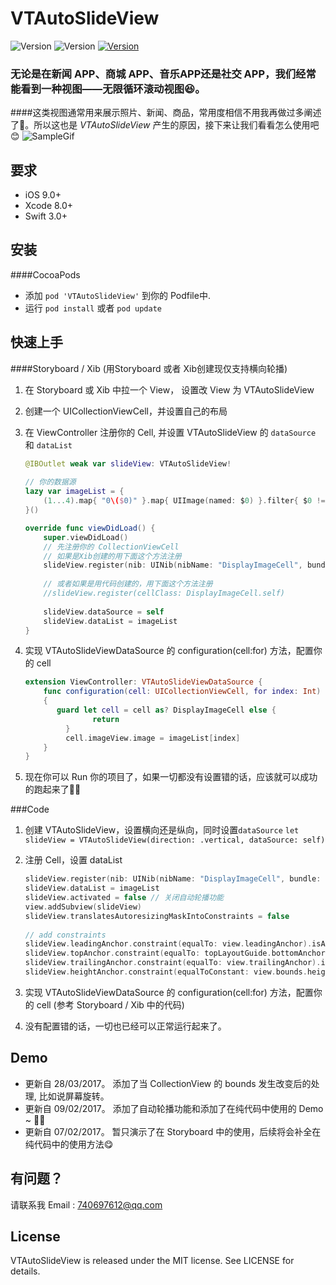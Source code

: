 # VTAutoSlideView
![Version](https://img.shields.io/cocoapods/v/VTAutoSlideView.svg?style=flat)
![Version](https://img.shields.io/cocoapods/p/VTAutoSlideView.svg?style=flat)
[![Version](https://img.shields.io/cocoapods/l/VTAutoSlideView.svg?style=flat)](https://github.com/VitoNYang/VTAutoSlideView/blob/master/LICENSE)

### 无论是在新闻 APP、商城 APP、音乐APP还是社交 APP，我们经常能看到一种视图——无限循环滚动视图😆。
####这类视图通常用来展示照片、新闻、商品，常用度相信不用我再做过多阐述了🙂。所以这也是 *VTAutoSlideView* 产生的原因，接下来让我们看看怎么使用吧😊
![SampleGif](SampleImage/sample.gif)

## 要求
- iOS 9.0+
- Xcode 8.0+
- Swift 3.0+


## 安装
####CocoaPods
- 添加 `pod 'VTAutoSlideView'` 到你的 Podfile中.
- 运行 `pod install` 或者 `pod update`

## 快速上手
####Storyboard / Xib (用Storyboard 或者 Xib创建现仅支持横向轮播)

1. 在 Storyboard 或 Xib 中拉一个 View， 设置改 View 为 VTAutoSlideView
2. 创建一个 UICollectionViewCell，并设置自己的布局
3. 在 ViewController 注册你的 Cell, 并设置 VTAutoSlideView 的 `dataSource` 和 `dataList`

 	``` swift
	@IBOutlet weak var slideView: VTAutoSlideView!
	    
	// 你的数据源
	lazy var imageList = {
	    (1...4).map{ "0\($0)" }.map{ UIImage(named: $0) }.filter{ $0 != nil }.map{ $0! }
	}()
	
	override func viewDidLoad() {
	    super.viewDidLoad()
	    // 先注册你的 CollectionViewCell
	    // 如果是Xib创建的用下面这个方法注册
	    slideView.register(nib: UINib(nibName: "DisplayImageCell", bundle: nibBundle))
	    
	    // 或者如果是用代码创建的，用下面这个方法注册
	    //slideView.register(cellClass: DisplayImageCell.self)
	    
	    slideView.dataSource = self
	    slideView.dataList = imageList
	}
	```
4. 实现 VTAutoSlideViewDataSource 的 configuration(cell:for) 方法，配置你的 cell

	``` swift
	extension ViewController: VTAutoSlideViewDataSource {
    	func configuration(cell: UICollectionViewCell, for index: Int)
    	{
           guard let cell = cell as? DisplayImageCell else {
            	   return
        	 }
        	 cell.imageView.image = imageList[index]
    	}
	}
	```
5.  现在你可以 Run 你的项目了，如果一切都没有设置错的话，应该就可以成功的跑起来了🍻🍻

###Code
1. 创建 VTAutoSlideView，设置横向还是纵向，同时设置`dataSource`
`let slideView = VTAutoSlideView(direction: .vertical, dataSource: self)`
2. 注册 Cell，设置 dataList

	``` swift
    slideView.register(nib: UINib(nibName: "DisplayImageCell", bundle: nibBundle))
    slideView.dataList = imageList
    slideView.activated = false // 关闭自动轮播功能
    view.addSubview(slideView)
    slideView.translatesAutoresizingMaskIntoConstraints = false
        
    // add constraints
    slideView.leadingAnchor.constraint(equalTo: view.leadingAnchor).isActive = true
    slideView.topAnchor.constraint(equalTo: topLayoutGuide.bottomAnchor, constant: 20).isActive = true
    slideView.trailingAnchor.constraint(equalTo: view.trailingAnchor).isActive = true
    slideView.heightAnchor.constraint(equalToConstant: view.bounds.height * 0.5).isActive = true
	```
3. 实现 VTAutoSlideViewDataSource 的 configuration(cell:for) 方法，配置你的 cell (参考 Storyboard / Xib 中的代码)
4. 没有配置错的话，一切也已经可以正常运行起来了。
 
## Demo
* 更新自 28/03/2017。 添加了当 CollectionView 的 bounds 发生改变后的处理, 比如说屏幕旋转。
* 更新自 09/02/2017。 添加了自动轮播功能和添加了在纯代码中使用的 Demo ~ 🍻🍻
* 更新自 07/02/2017。 暂只演示了在 Storyboard 中的使用，后续将会补全在纯代码中的使用方法😋

## 有问题？
请联系我 Email : 740697612@qq.com

## License
VTAutoSlideView is released under the MIT license. See LICENSE for details.
